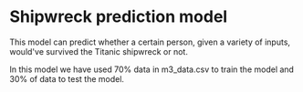 # Shipwreck prediction model

This model can predict whether a certain person, given a variety of inputs, would've survived the Titanic shipwreck or not.

In this model we have used 70% data in m3_data.csv to train the model and 30% of data to test the model.
